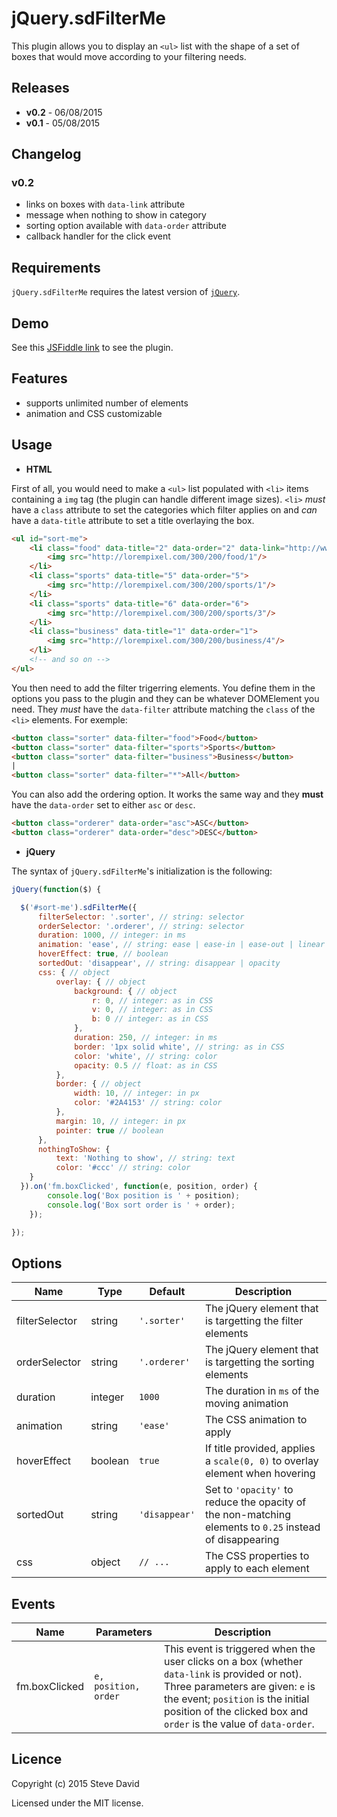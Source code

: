 # jQuery.sdFilterMe
This plugin allows you to display an `<ul>` list with the shape of a set of boxes that would move according to your filtering needs. 

## Releases
* **v0.2** - 06/08/2015
* **v0.1** - 05/08/2015

## Changelog
### v0.2
* links on boxes with `data-link` attribute
* message when nothing to show in category
* sorting option available with `data-order` attribute
* callback handler for the click event

## Requirements
`jQuery.sdFilterMe` requires the latest version of [`jQuery`](https://jquery.com/download/).

## Demo
See this [JSFiddle link](http://jsfiddle.net/D4V1D/8obf6vye/) to see the plugin.

## Features
* supports unlimited number of elements
* animation and CSS customizable

## Usage
* **HTML**

First of all, you would need to make a `<ul>` list populated with `<li>` items containing a `img` tag (the plugin can handle different image sizes). `<li>` *must* have a `class` attribute to set the categories which filter applies on and *can* have a `data-title` attribute to set a title overlaying the box.

```html
<ul id="sort-me">
    <li class="food" data-title="2" data-order="2" data-link="http://www.steve-david.com/">
        <img src="http://lorempixel.com/300/200/food/1"/>
    </li>
    <li class="sports" data-title="5" data-order="5">
        <img src="http://lorempixel.com/300/200/sports/1"/>
    </li>
    <li class="sports" data-title="6" data-order="6">
        <img src="http://lorempixel.com/300/200/sports/3"/>
    </li>
    <li class="business" data-title="1" data-order="1">
        <img src="http://lorempixel.com/300/200/business/4"/>
    </li>
    <!-- and so on -->
</ul>
```

You then need to add the filter trigerring elements. You define them in the options you pass to the plugin and they can be whatever DOMElement you need. They *must* have the `data-filter` attribute matching the `class` of the `<li>` elements. For exemple:

```html
<button class="sorter" data-filter="food">Food</button>
<button class="sorter" data-filter="sports">Sports</button>
<button class="sorter" data-filter="business">Business</button>
|
<button class="sorter" data-filter="*">All</button>
```

You can also add the ordering option. It works the same way and they **must** have the `data-order` set to either `asc` or `desc`.

```html
<button class="orderer" data-order="asc">ASC</button>
<button class="orderer" data-order="desc">DESC</button>
```


* **jQuery**

The syntax of `jQuery.sdFilterMe`'s initialization is the following:
```javascript
jQuery(function($) {

  $('#sort-me').sdFilterMe({
      filterSelector: '.sorter', // string: selector
      orderSelector: '.orderer', // string: selector
      duration: 1000, // integer: in ms
      animation: 'ease', // string: ease | ease-in | ease-out | linear | ease-in-out
      hoverEffect: true, // boolean
      sortedOut: 'disappear', // string: disappear | opacity
      css: { // object
          overlay: { // object
              background: { // object
                  r: 0, // integer: as in CSS
                  v: 0, // integer: as in CSS
                  b: 0 // integer: as in CSS
              },
              duration: 250, // integer: in ms
              border: '1px solid white', // string: as in CSS
              color: 'white', // string: color
              opacity: 0.5 // float: as in CSS
          },
          border: { // object
              width: 10, // integer: in px
              color: '#2A4153' // string: color
          },
          margin: 10, // integer: in px
          pointer: true // boolean
      },
      nothingToShow: {
          text: 'Nothing to show', // string: text
          color: '#ccc' // string: color
    }
  }).on('fm.boxClicked', function(e, position, order) {
        console.log('Box position is ' + position);
        console.log('Box sort order is ' + order);
    });

});
```

## Options
Name | Type | Default | Description
------------ | ------------- | ------------- | -------------
filterSelector | string | `'.sorter'` | The jQuery element that is targetting the filter elements
orderSelector | string | `'.orderer'` | The jQuery element that is targetting the sorting elements
duration | integer | `1000` | The duration in `ms` of the moving animation
animation | string | `'ease'` | The CSS animation to apply
hoverEffect | boolean | `true` | If title provided, applies a `scale(0, 0)` to overlay element when hovering
sortedOut | string | `'disappear'` | Set to `'opacity'` to reduce the opacity of the non-matching elements to `0.25` instead of disappearing
css | object | `// ...` | The CSS properties to apply to each element


## Events
Name | Parameters | Description
------------ | ------------- | -------------
fm.boxClicked | `e, position, order` | This event is triggered when the user clicks on a box (whether `data-link` is provided or not). Three parameters are given: `e` is the event; `position` is the initial position of the clicked box and `order` is the value of `data-order`. 

## Licence
Copyright (c) 2015 Steve David

Licensed under the MIT license.
